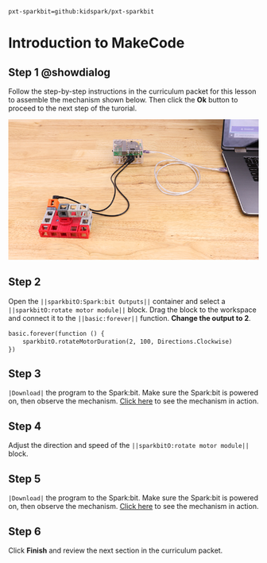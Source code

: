 ```package
pxt-sparkbit=github:kidspark/pxt-sparkbit
```

# Introduction to MakeCode

## Step 1 @showdialog

Follow the step-by-step instructions in the curriculum packet for this lesson to assemble the mechanism shown below. Then click the **Ok** button to proceed to the next step of the turorial.

![1-2-makecode-2](https://raw.githubusercontent.com/KidSpark/tutorials/master/assets/1-2-makecode-2.png)

## Step 2
Open the ``||sparkbitO:Spark:bit Outputs||`` container and select a ``||sparkbitO:rotate motor module||`` block. Drag the block to the workspace and connect it to the ``||basic:forever||`` function. **Change the output to 2**.

```blocks
basic.forever(function () {
    sparkbitO.rotateMotorDuration(2, 100, Directions.Clockwise)
})
```

## Step 3

``|Download|`` the program to the Spark:bit. Make sure the Spark:bit is powered on, then observe the mechanism. [Click here](https://youtu.be/WqbDVIgPN4A) to see the mechanism in action.

## Step 4

Adjust the direction and speed of the ``||sparkbitO:rotate motor module||`` block. 

## Step 5 

``|Download|`` the program to the Spark:bit. Make sure the Spark:bit is powered on, then observe the mechanism. [Click here](https://youtu.be/WqbDVIgPN4A) to see the mechanism in action.

## Step 6

Click **Finish** and review the next section in the curriculum packet.